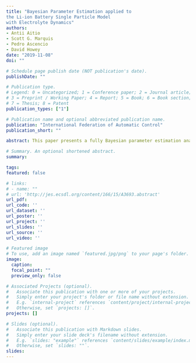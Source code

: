 ```yaml
---
title: "Bayesian Parameter Estimation applied to
the Li-ion Battery Single Particle Model
with Electrolyte Dynamics"
authors:
- Antii Aitio
- Scott G. Marquis
- Pedro Ascencio
- David Howey
date: "2019-11-08"
doi: ""

# Schedule page publish date (NOT publication's date).
publishDate: ""

# Publication type.
# Legend: 0 = Uncategorized; 1 = Conference paper; 2 = Journal article;
# 3 = Preprint / Working Paper; 4 = Report; 5 = Book; 6 = Book section;
# 7 = Thesis; 8 = Patent
publication_types: ["1"]

# Publication name and optional abbreviated publication name.
publication: "International Federation of Automatic Control"
publication_short: ""

abstract: This paper presents a fully Bayesian parameter estimation analysis for a type of lithium-ion batteries model, to determine the uniqueness, evaluate the sensitivity and quantify uncertainty of the model parameters with respect to an input-output prediction-estimation problem. The analysis considers a highly accurate single particle model with electrolyte dynamics, rigorously derived from an asymptotic analysis including electrode-average terms. The Bayesian approach used allows addressing multi-modal target distributions which enable a global analysis of the parameter space under non-restrictive scenarios. The analysis focuses on the identification problem under a set of discrete local states of charge in comparison with a continuous excursion of it. The performance of the methodology proposed is evaluated using synthetic data from multiple numerical simulations under diverse types of current excitations.

# Summary. An optional shortened abstract.
summary:

tags:
featured: false

# links:
# - name: ""
# url: 'http://jes.ecsdl.org/content/166/15/A3693.abstract'
url_pdf:
url_code: ''
url_dataset: ''
url_poster: ''
url_project: ''
url_slides: ''
url_source: ''
url_video: ''

# Featured image
# To use, add an image named `featured.jpg/png` to your page's folder.
image:
  caption:
  focal_point: ""
  preview_only: false

# Associated Projects (optional).
#   Associate this publication with one or more of your projects.
#   Simply enter your project's folder or file name without extension.
#   E.g. `internal-project` references `content/project/internal-project/index.md`.
#   Otherwise, set `projects: []`.
projects: []

# Slides (optional).
#   Associate this publication with Markdown slides.
#   Simply enter your slide deck's filename without extension.
#   E.g. `slides: "example"` references `content/slides/example/index.md`.
#   Otherwise, set `slides: ""`.
slides:
---
```

